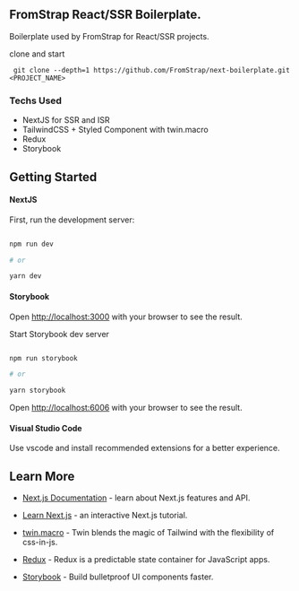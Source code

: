 ## FromStrap React/SSR Boilerplate.

Boilerplate used by FromStrap for React/SSR projects.

clone and start

```
 git clone --depth=1 https://github.com/FromStrap/next-boilerplate.git <PROJECT_NAME> 
```


### Techs Used

- NextJS for SSR and ISR
- TailwindCSS + Styled Component with twin.macro
- Redux
- Storybook

## Getting Started

#### NextJS

First, run the development server:

```bash

npm run dev

# or

yarn dev

```

#### Storybook

Open [http://localhost:3000](http://localhost:3000) with your browser to see the result.

Start Storybook dev server

```bash

npm run storybook

# or

yarn storybook
```

Open [http://localhost:6006](http://localhost:6006) with your browser to see the result.

#### Visual Studio Code

Use vscode and install recommended extensions for a better experience.

## Learn More

- [Next.js Documentation](https://nextjs.org/docs) - learn about Next.js features and API.

- [Learn Next.js](https://nextjs.org/learn) - an interactive Next.js tutorial.
- [twin.macro](https://github.com/ben-rogerson/twin.macro) - Twin blends the magic of Tailwind with the flexibility of css-in-js.
- [Redux](https://github.com/reduxjs/redux) - Redux is a predictable state container for JavaScript apps.
- [Storybook](https://github.com/storybookjs/storybook) - Build bulletproof UI components faster.
